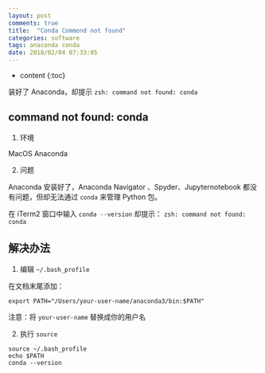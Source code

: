 ```yaml
---
layout: post
comments: true
title:  "Conda Commond not found"
categories: software
tags: anaconda conda
date: 2018/02/04 07:33:05
---
```


* content
{:toc}

 装好了 Anaconda，却提示 `zsh: command not found: conda`



## command not found: conda

1. 环境

MacOS
Anaconda

2. 问题

Anaconda 安装好了，Anaconda Navigator 、Spyder、Jupyternotebook 都没有问题，但却无法通过 `conda` 来管理 Python 包。

在 iTerm2 窗口中输入 `conda --version`
却提示： `zsh: command not found: conda`

## 解决办法

1. 编辑 `~/.bash_profile`

在文档末尾添加：

`export PATH="/Users/your-user-name/anaconda3/bin:$PATH"`

注意：将 `your-user-name` 替换成你的用户名

2. 执行 `source`

```
source ~/.bash_profile
echo $PATH
conda --version
```
